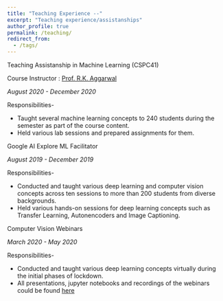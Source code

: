 ```yaml
---
title: "Teaching Experience --"
excerpt: "Teaching experience/assistanships"
author_profile: true
permalink: /teaching/
redirect_from:
  - /tags/
---
```


Teaching Assistanship in Machine Learning (CSPC41)

Course Instructor : [Prof. R.K. Aggarwal](http://www.nitkkr.ac.in/comp_faculty_details.php?idd=57)

*August 2020 - December 2020*

Responsibilities-
* Taught several machine learning concepts to 240 students during the semester as part of the course content. 
* Held various lab sessions and prepared assignments for them.


Google AI Explore ML Facilitator

*August 2019 - December 2019*

Responsibilities-
* Conducted and taught various deep learning and computer vision concepts across ten sessions to more than 200 students from diverse backgrounds.
* Held various hands-on sessions for deep learning concepts such as Transfer Learning, Autonencoders and Image Captioning. 

Computer Vision Webinars

*March 2020 - May 2020*

Responsibilities-
* Conducted and taught various deep learning concepts virtually during the initial phases of lockdown.
* All presentations, jupyter notebooks and recordings of the webinars could be found [here](https://github.com/AmanGoyal99/Computer-Vision-Webinar)



